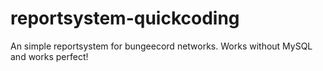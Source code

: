 # reportsystem-quickcoding
An simple reportsystem for bungeecord networks. Works without MySQL and works perfect!
